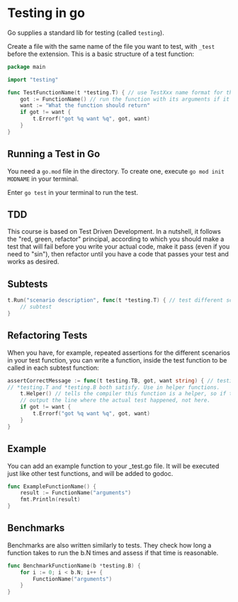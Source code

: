 # Testing in go

Go supplies a standard lib for testing (called `testing`).

Create a file with the same name of the file you want to test, with `_test` before the extension. This is a basic structure of a test function:

```go
package main

import "testing"

func TestFunctionName(t *testing.T) { // use TestXxx name format for this function 
    got := FunctionName() // run the function with its arguments if it takes any
    want := "What the function should return"
    if got != want {
        t.Errorf("got %q want %q", got, want)
    }
}
```

## Running a Test in Go

You need a `go.mod` file in the directory. To create one, execute `go mod init MODNAME` in your terminal.

Enter `go test` in your terminal to run the test.

## TDD

This course is based on Test Driven Development. In a nutshell, it follows the "red, green, refactor" principal, according to which you should make a test that will fail before you write your actual code, make it pass (even if you need to "sin"), then refactor until you have a code that passes your test and works as desired.

## Subtests

```go
t.Run("scenario description", func(t *testing.T) { // test different scenarios in the same function
    // subtest
}
```

## Refactoring Tests

When you have, for example, repeated assertions for the different scenarios in your test function, you can write a function, inside the test function to be called in each subtest function:

```go
assertCorrectMessage := func(t testing.TB, got, want string) { // testing.TB is an interface that
// *testing.T and *testing.B both satisfy. Use in helper functions. 
    t.Helper() // tells the compiler this function is a helper, so if the test fails it will 
    // output the line where the actual test happened, not here.
    if got != want {
        t.Errorf("got %q want %q", got, want)
    }
}
```

## Example

You can add an example function to your _test.go file. It will be executed just like other test functions, and will be added to godoc.

```go
func ExampleFunctionName() {
    result := FunctionName("arguments")
    fmt.Println(result)
}
```

## Benchmarks

Benchmarks are also written similarly to tests. They check how long a function takes to run the b.N times and assess if that time is reasonable.

```go
func BenchmarkFunctionName(b *testing.B) {
    for i := 0; i < b.N; i++ {
        FunctionName("arguments")
    }
}
```
